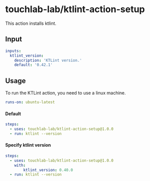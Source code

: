 # touchlab-lab/ktlint-action-setup

This action installs ktlint.

## Input

```yml
inputs:
  ktlint_version:
    description: 'KTLint version.'
    default: '0.42.1'
```

## Usage

To run the KTLint action, you need to use a linux machine.

```yml
runs-on: ubuntu-latest
```

#### Default

```yml
steps:
  - uses: touchlab-lab/ktlint-action-setup@1.0.0
  - run: ktlint --version
```


#### Specify ktlint version

```yml
steps:
  - uses: touchlab-lab/ktlint-action-setup@1.0.0
    with:
        ktlint_version: 0.40.0
  - run: ktlint --version
```
